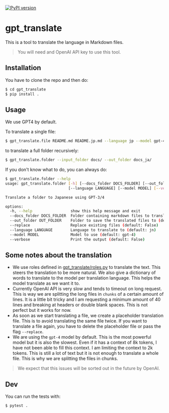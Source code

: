 [![PyPI version](https://badge.fury.io/py/termgpt.svg)](https://badge.fury.io/py/gpt_translate)

# gpt_translate


This is a tool to translate the language in Markdown files.

> You will need and OpenAI API key to use this tool.

## Installation
You have to clone the repo and then do:

```bash
$ cd gpt_translate
$ pip install .
```
## Usage

We use GPT4 by default.

To translate a single file:

```bash
$ gpt_translate.file README.md README.jp.md --language jp --model gpt-4
```

to translate a full folder recursively:

```bash
$ gpt_translate.folder --input_folder docs/ --out_folder docs_ja/
```
If you don't know what to do, you can always do:

```bash
$ gpt_translate.folder --help
usage: gpt_translate.folder [-h] [--docs_folder DOCS_FOLDER] [--out_folder OUT_FOLDER] [--replace]
                            [--language LANGUAGE] [--model MODEL] [--verbose]

Translate a folder to Japanese using GPT-3/4

options:
  -h, --help                 show this help message and exit
  --docs_folder DOCS_FOLDER  Folder containing markdown files to translate (default: docs)
  --out_folder OUT_FOLDER    Folder to save the translated files to (default: docs_jpn)
  --replace                  Replace existing files (default: False)
  --language LANGUAGE        Language to translate to (default: jn)
  --model MODEL              Model to use (default: gpt-4)
  --verbose                  Print the output (default: False)
```
## Some notes about the translation

- We use roles defined in [gpt_translate/roles.py](gpt_translate/roles.py) to translate the text. This steers the translation to be more natural. We also give a dictionary of words to translate to the model per translation language. This helps the model translate as we want it to.
- Currently OpenAI API is very slow and tends to timeout on long request. This is way we are splitting the long files in `chunks` of a certain amount of lines. It is a little bit tricky and I am requesting a minimum amount of 40 lines and breaking at headers or double blank spaces. This is not perfect but it works for now.
- As soon as we start translating a file, we create a placeholder translation file. This is to avoid translating the same file twice. If you want to translate a file again, you have to delete the placeholder file or pass the flag `--replace`.
- We are using the `gpt-4` model by default. This is the most powerful model but it is also the slowest. Even if it has a context of 8k tokens, I have not been able to fill this context. I am limiting the context to 2k tokens. This is still a lot of text but it is not enough to translate a whole file. This is why we are splitting the files in chunks. 
> We expect that this issues will be sorted out in the future by OpenAI. 

## Dev

You can run the tests with:

```bash
$ pytest .
```